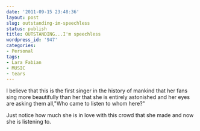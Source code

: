 ```yaml
---
date: '2011-09-15 23:48:36'
layout: post
slug: outstanding-im-speechless
status: publish
title: OUTSTANDING...I'm speechless
wordpress_id: '947'
categories:
- Personal
tags:
- Lara Fabian
- MUSIC
- tears
---
```


I believe that this is the first singer in the history of mankind that her fans sing more beautifully than her that she is entirely astonished and﻿ her eyes are asking them all,"Who came to listen to whom here?"

Just notice how much she is in love with this crowd that she made and now she is listening to.




